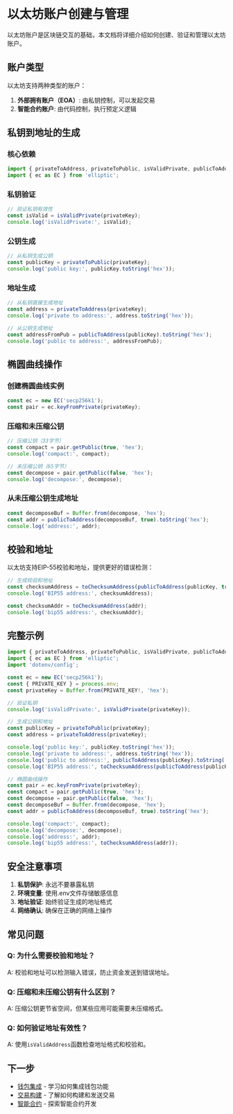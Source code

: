 # 以太坊账户创建与管理

以太坊账户是区块链交互的基础，本文档将详细介绍如何创建、验证和管理以太坊账户。

## 账户类型

以太坊支持两种类型的账户：

1. **外部拥有账户（EOA）**: 由私钥控制，可以发起交易
2. **智能合约账户**: 由代码控制，执行预定义逻辑

## 私钥到地址的生成

### 核心依赖

```typescript
import { privateToAddress, privateToPublic, isValidPrivate, publicToAddress, toChecksumAddress } from 'ethereumjs-util';
import { ec as EC } from 'elliptic';
```

### 私钥验证

```typescript
// 验证私钥有效性
const isValid = isValidPrivate(privateKey);
console.log('isValidPrivate:', isValid);
```

### 公钥生成

```typescript
// 从私钥生成公钥
const publicKey = privateToPublic(privateKey);
console.log('public key:', publicKey.toString('hex'));
```

### 地址生成

```typescript
// 从私钥直接生成地址
const address = privateToAddress(privateKey);
console.log('private to address:', address.toString('hex'));

// 从公钥生成地址
const addressFromPub = publicToAddress(publicKey).toString('hex');
console.log('public to address:', addressFromPub);
```

## 椭圆曲线操作

### 创建椭圆曲线实例

```typescript
const ec = new EC('secp256k1');
const pair = ec.keyFromPrivate(privateKey);
```

### 压缩和未压缩公钥

```typescript
// 压缩公钥（33字节）
const compact = pair.getPublic(true, 'hex');
console.log('compact:', compact);

// 未压缩公钥（65字节）
const decompose = pair.getPublic(false, 'hex');
console.log('decompose:', decompose);
```

### 从未压缩公钥生成地址

```typescript
const decomposeBuf = Buffer.from(decompose, 'hex');
const addr = publicToAddress(decomposeBuf, true).toString('hex');
console.log('address:', addr);
```

## 校验和地址

以太坊支持EIP-55校验和地址，提供更好的错误检测：

```typescript
// 生成校验和地址
const checksumAddress = toChecksumAddress(publicToAddress(publicKey, true).toString('hex'));
console.log('BIP55 address:', checksumAddress);

const checksumAddr = toChecksumAddress(addr);
console.log('bip55 address:', checksumAddr);
```

## 完整示例

```typescript
import { privateToAddress, privateToPublic, isValidPrivate, publicToAddress, toChecksumAddress } from 'ethereumjs-util';
import { ec as EC } from 'elliptic';
import 'dotenv/config';

const ec = new EC('secp256k1');
const { PRIVATE_KEY } = process.env;
const privateKey = Buffer.from(PRIVATE_KEY!, 'hex');

// 验证私钥
console.log('isValidPrivate:', isValidPrivate(privateKey));

// 生成公钥和地址
const publicKey = privateToPublic(privateKey);
const address = privateToAddress(privateKey);

console.log('public key:', publicKey.toString('hex'));
console.log('private to address:', address.toString('hex'));
console.log('public to address:', publicToAddress(publicKey).toString('hex'));
console.log('BIP55 address:', toChecksumAddress(publicToAddress(publicKey, true).toString('hex')));

// 椭圆曲线操作
const pair = ec.keyFromPrivate(privateKey);
const compact = pair.getPublic(true, 'hex');
const decompose = pair.getPublic(false, 'hex');
const decomposeBuf = Buffer.from(decompose, 'hex');
const addr = publicToAddress(decomposeBuf, true).toString('hex');

console.log('compact:', compact);
console.log('decompose:', decompose);
console.log('address:', addr);
console.log('bip55 address:', toChecksumAddress(addr));
```

## 安全注意事项

1. **私钥保护**: 永远不要暴露私钥
2. **环境变量**: 使用.env文件存储敏感信息
3. **地址验证**: 始终验证生成的地址格式
4. **网络确认**: 确保在正确的网络上操作

## 常见问题

### Q: 为什么需要校验和地址？
A: 校验和地址可以检测输入错误，防止资金发送到错误地址。

### Q: 压缩和未压缩公钥有什么区别？
A: 压缩公钥更节省空间，但某些应用可能需要未压缩格式。

### Q: 如何验证地址有效性？
A: 使用`isValidAddress`函数检查地址格式和校验和。

## 下一步

- [钱包集成](./wallet.md) - 学习如何集成钱包功能
- [交易构建](../tx/transaction.md) - 了解如何构建和发送交易
- [智能合约](../smart-contracts/intro.md) - 探索智能合约开发
